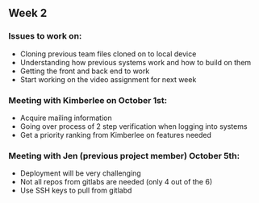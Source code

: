 ## Week 2

### Issues to work on:
- Cloning previous team files cloned on to local device
- Understanding how previous systems work and how to build on them
- Getting the front and back end to work
- Start working on the video assignment for next week


### Meeting with Kimberlee on October 1st:
- Acquire mailing information 
- Going over process of 2 step verification when logging into systems
- Get a priority ranking from Kimberlee on features needed


### Meeting with Jen (previous project member) October 5th:
- Deployment will be very challenging
- Not all repos from gitlabs are needed (only 4 out of the 6)
- Use SSH keys to pull from gitlabd
